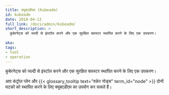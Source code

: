 ```yaml
---
title: क्यूबएडीएम (Kubeadm)
id: kubeadm
date: 2018-04-12
full_link: /docs/admin/kubeadm/
short_description: >
  कुबेरनेट्स को जल्दी से इंस्टॉल करने और एक सुरक्षित क्लस्टर स्थापित करने के लिए एक उपकरण।
  
aka: 
tags:
- tool
- operation
---
```

 कुबेरनेट्स को जल्दी से इंस्टॉल करने और एक सुरक्षित क्लस्टर स्थापित करने के लिए एक उपकरण।

<!--more--> 

आप कंट्रोल प्लेन और {{< glossary_tooltip text="वर्कर नोड्स" term_id="node" >}} दोनों घटकों को स्थापित करने के लिए क्यूबएडीएम का उपयोग कर सकते हैं।
